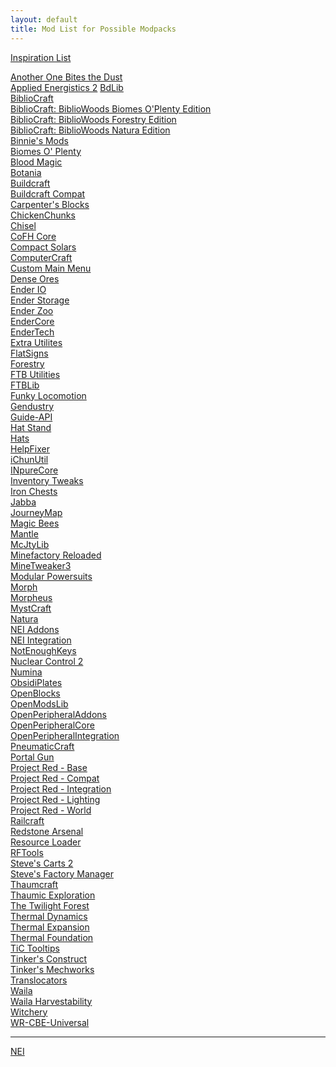 ```yaml
---
layout: default
title: Mod List for Possible Modpacks
---
```


[Inspiration List](http://www.feed-the-beast.com/projects/ftb-presents-direwolf20/relations/dependencies)  

[Another One Bites the Dust]()  
[Applied Energistics 2](http://ae-mod.info/) 
[BdLib]()  
[BiblioCraft]()  
[BiblioCraft: BiblioWoods Biomes O'Plenty Edition]()  
[BiblioCraft: BiblioWoods Forestry Edition]()  
[BiblioCraft: BiblioWoods Natura Edition]()  
[Binnie's Mods]()  
[Biomes O' Plenty]()  
[Blood Magic]()  
[Botania]()  
[Buildcraft]()  
[Buildcraft Compat]()  
[Carpenter's Blocks]()  
[ChickenChunks]()  
[Chisel]()  
[CoFH Core]()  
[Compact Solars]()  
[ComputerCraft]()  
[Custom Main Menu]()  
[Dense Ores]()  
[Ender IO]()  
[Ender Storage]()  
[Ender Zoo]()  
[EnderCore]()  
[EnderTech]()  
[Extra Utilites]()  
[FlatSigns]()  
[Forestry]()  
[FTB Utilities]()  
[FTBLib]()  
[Funky Locomotion]()  
[Gendustry]()  
[Guide-API]()  
[Hat Stand]()  
[Hats]()  
[HelpFixer]()  
[iChunUtil]()  
[INpureCore]()  
[Inventory Tweaks]()  
[Iron Chests]()  
[Jabba]()  
[JourneyMap]()  
[Magic Bees]()  
[Mantle]()  
[McJtyLib]()  
[Minefactory Reloaded]()  
[MineTweaker3]()  
[Modular Powersuits]()   
[Morph]()  
[Morpheus]()  
[MystCraft](http://minecraft.curseforge.com/projects/mystcraft)  
[Natura]()  
[NEI Addons]()  
[NEI Integration]()  
[NotEnoughKeys]()  
[Nuclear Control 2]()  
[Numina]()  
[ObsidiPlates]()  
[OpenBlocks]()  
[OpenModsLib]()  
[OpenPeripheralAddons]()  
[OpenPeripheralCore]()  
[OpenPeripheralIntegration]()  
[PneumaticCraft]()  
[Portal Gun]()  
[Project Red - Base]()  
[Project Red - Compat]()  
[Project Red - Integration]()  
[Project Red - Lighting]()  
[Project Red - World]()  
[Railcraft]()  
[Redstone Arsenal]()  
[Resource Loader]()  
[RFTools]()  
[Steve's Carts 2]()  
[Steve's Factory Manager]()  
[Thaumcraft]()  
[Thaumic Exploration]()  
[The Twilight Forest]()  
[Thermal Dynamics]()  
[Thermal Expansion]()  
[Thermal Foundation]()  
[TiC Tooltips]()  
[Tinker's Construct](http://minecraft.curseforge.com/projects/tinkers-construct)  
[Tinker's Mechworks]()  
[Translocators]()  
[Waila]()  
[Waila Harvestability]()  
[Witchery]()  
[WR-CBE-Universal]()  

--- 

[NEI](http://minecraft.curseforge.com/projects/notenoughitems)  

